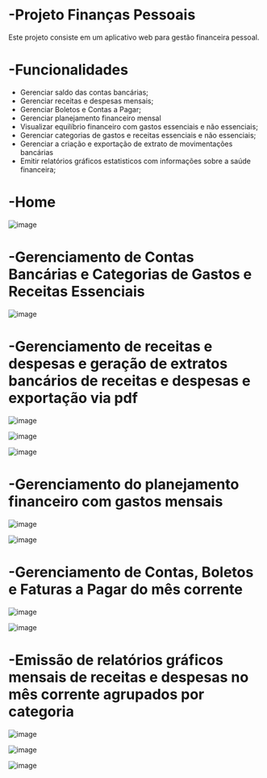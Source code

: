 # -Projeto Finanças Pessoais
Este projeto consiste em um aplicativo web para gestão financeira pessoal.

# -Funcionalidades

- Gerenciar saldo das contas bancárias;
- Gerenciar receitas e despesas mensais;
- Gerenciar Boletos e Contas a Pagar;
- Gerenciar planejamento financeiro mensal
- Visualizar equilíbrio financeiro com gastos essenciais e não essenciais;
- Gerenciar categorias de gastos e receitas essenciais e não essenciais;
- Gerenciar a criação e exportação de extrato de movimentações bancárias
- Emitir relatórios gráficos estatisticos com informações sobre a saúde financeira;

# -Home

![image](https://github.com/wilton-santana-jr/financa_pessoal/assets/12551792/d93b3767-a56d-402f-bb96-28a8b31cab64)

# -Gerenciamento de Contas Bancárias e Categorias de Gastos e Receitas Essenciais

![image](https://github.com/wilton-santana-jr/-projeto_financa_pessoal/assets/12551792/9144b2b5-355d-4de8-ad6a-cefe7b44ee76)

# -Gerenciamento de receitas e despesas e geração de extratos bancários de receitas e despesas e exportação via pdf

![image](https://github.com/wilton-santana-jr/-projeto_financa_pessoal/assets/12551792/5489a308-39ca-4b1f-af7e-085c0386036e)

![image](https://github.com/wilton-santana-jr/-projeto_financa_pessoal/assets/12551792/040fe397-0604-4dac-816f-72d4d741f33d)

![image](https://github.com/wilton-santana-jr/-projeto_financa_pessoal/assets/12551792/e3aa624c-bb80-4ecc-a060-d2b5791e8c86)

# -Gerenciamento do planejamento financeiro com gastos mensais

![image](https://github.com/wilton-santana-jr/-projeto_financa_pessoal/assets/12551792/625c8106-15fb-4879-a19f-e63784dfac32)

![image](https://github.com/wilton-santana-jr/financa_pessoal/assets/12551792/ae302ac3-e0b3-4af9-bbce-a0cace7f9fb9)


# -Gerenciamento de Contas, Boletos e Faturas a Pagar do mês corrente

![image](https://github.com/wilton-santana-jr/-projeto_financa_pessoal/assets/12551792/6fdf62f9-4ae9-4689-b37e-c57776f52d96)

![image](https://github.com/wilton-santana-jr/-projeto_financa_pessoal/assets/12551792/faa5d705-60fe-4e15-80d0-15c25bb8d264)

# -Emissão de relatórios gráficos mensais de receitas e despesas no mês corrente agrupados por categoria

![image](https://github.com/wilton-santana-jr/-projeto_financa_pessoal/assets/12551792/d2e76fd4-24e2-4f55-9a5b-3c4291a6c11b)

![image](https://github.com/wilton-santana-jr/-projeto_financa_pessoal/assets/12551792/4257993d-8753-4847-a6ea-1e85202894f1)

![image](https://github.com/wilton-santana-jr/financa_pessoal/assets/12551792/b8bb140b-8b54-4baa-8bba-eb6484263a9e)

